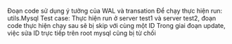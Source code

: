 Đoạn code sử dụng ý tưởng của WAL và transation
Để chạy thực hiện run: utils.Mysql
Test case:
Thực hiện run ở server test1 và server test2, đoạn code thực hiện chạy sau sẽ bị skip với cùng một ID
Trong giai đoạn update, việc sửa ID trực tiếp trên root mysql cũng bị từ chối